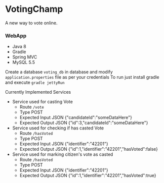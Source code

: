<h1> VotingChamp </h1>

A new way to vote online.

<h3> WebApp </h3>

* Java 8
* Gradle 
* Spring MVC
* MySQL 5.5

Create a database ```voting_db``` in database and modify ```application.properties``` file as per your credentials
To run just install gradle and execute ``` gradle jettyRun ```


Currently Implemented Services

* Service used for casting Vote
    * Route  ```/vote```
    * Type POST
    * Expected Input JSON {"candidateId":"someDataHere"}
    * Expected Output JSON {"id":3,"candidateId":"someDataHere"}
* Service used for checking if has casted Vote
    * Route  ```/hasVoted```
    * Type POST
    * Expected Input JSON {"identifier":"42201"}
    * Expected Output JSON {"id":1,"identifier":"42201","hasVoted":false}
* Service used for marking citizen's vote as casted
    * Route  ```/hasVoted```
    * Type POST
    * Expected Input JSON {"identifier":"42201"}
    * Expected Output JSON {"id":1,"identifier":"42201","hasVoted":true}
